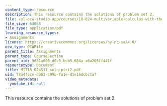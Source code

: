 ```yaml
---
content_type: resource
description: This resource contains the solutions of problem set 2.
file: /ol-ocw-studio-app/courses/18-024-multivariable-calculus-with-theory-spring-2011/f8a4fcced363c99bfa1ed1e16dcbc1a7_MIT18_024S11_soln-pset2.pdf
file_size: 64068
file_type: application/pdf
learning_resource_types:
- Assignments
license: https://creativecommons.org/licenses/by-nc-sa/4.0/
ocw_type: OCWFile
parent_title: Assignments
parent_type: CourseSection
parent_uid: 3631a006-d0c5-bcb5-684a-a6a205ff441f
resourcetype: Document
title: MIT18_024S11_soln-pset2.pdf
uid: f8a4fcce-d363-c99b-fa1e-d1e16dcbc1a7
video_metadata:
  youtube_id: null
---
```

This resource contains the solutions of problem set 2.